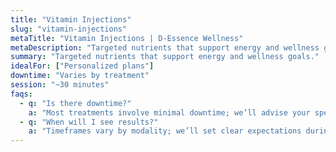 ```yaml
---
title: "Vitamin Injections"
slug: "vitamin-injections"
metaTitle: "Vitamin Injections | D-Essence Wellness"
metaDescription: "Targeted nutrients that support energy and wellness goals."
summary: "Targeted nutrients that support energy and wellness goals."
idealFor: ["Personalized plans"]
downtime: "Varies by treatment"
session: "~30 minutes"
faqs:
  - q: "Is there downtime?"
    a: "Most treatments involve minimal downtime; we’ll advise your specific case."
  - q: "When will I see results?"
    a: "Timeframes vary by modality; we’ll set clear expectations during consultation."
---
```

